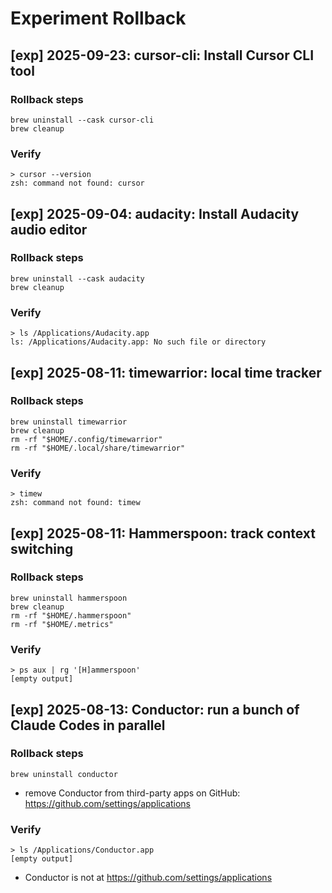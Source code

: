 # Experiment Rollback

## [exp] 2025-09-23: cursor-cli: Install Cursor CLI tool

### Rollback steps

```shell
brew uninstall --cask cursor-cli
brew cleanup
```

### Verify

```shell
> cursor --version
zsh: command not found: cursor
```

## [exp] 2025-09-04: audacity: Install Audacity audio editor

### Rollback steps

```shell
brew uninstall --cask audacity
brew cleanup
```

### Verify

```shell
> ls /Applications/Audacity.app
ls: /Applications/Audacity.app: No such file or directory
```

## [exp] 2025-08-11: timewarrior: local time tracker

### Rollback steps

```shell
brew uninstall timewarrior
brew cleanup
rm -rf "$HOME/.config/timewarrior"
rm -rf "$HOME/.local/share/timewarrior"
```

### Verify

```shell
> timew
zsh: command not found: timew
```

## [exp] 2025-08-11: Hammerspoon: track context switching

### Rollback steps

```shell
brew uninstall hammerspoon
brew cleanup
rm -rf "$HOME/.hammerspoon"
rm -rf "$HOME/.metrics"
```

### Verify

```shell
> ps aux | rg '[H]ammerspoon'
[empty output]
```

## [exp] 2025-08-13: Conductor: run a bunch of Claude Codes in parallel
### Rollback steps
```shell
brew uninstall conductor
```
- remove Conductor from third-party apps on GitHub: https://github.com/settings/applications

### Verify
```shell
> ls /Applications/Conductor.app
[empty output]
```
- Conductor is not at https://github.com/settings/applications
